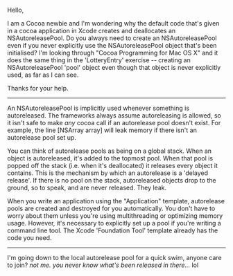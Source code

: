 Hello, 

I am a Cocoa newbie and I'm wondering why the default code that's given in a cocoa application in Xcode creates and deallocates an NSAutoreleasePool. Do you always need to create an NSAutoreleasePool even if you never explicitly use the NSAutoreleasePool object that's been initialised?  I'm looking through "Cocoa Programming for Mac OS X" and it does the same thing in the 'LotteryEntry' exercise -- creating an NSAutoreleasePool 'pool' object even though that object is never explicitly used, as far as I can see.

Thanks for your help.

----

An NSAutoreleasePool is implicitly used whenever something is autoreleased.  The frameworks always assume autoreleasing is allowed, so it isn't safe to make *any* cocoa call if an autorelease pool doesn't exist.   For example, the line     [NSArray array] will leak memory if there isn't an autorelease pool set up.

You can think of autorelease pools as being on a global stack.  When an object is autoreleased, it's added to the topmost pool.  When that pool is popped off the stack (i.e. when it's deallocated) it releases every object it contains.  This is the mechanism by which an autorelease is a 'delayed release'.  If there is no pool on the stack, autoreleased objects drop to the ground, so to speak, and are never released.  They leak.

When you write an application using the "Application" template, autorelease pools are created and destroyed for you automatically.  You don't have to worry about them unless you're using multithreading or optimizing memory usage.  However, it's necessary to explicitly set up a pool if you're writing a command line tool.  The Xcode 'Foundation Tool' template already has the code you need.

----

I'm going down to the local autorelease pool for a quick swim, anyone care to join? *not me. you never know what's been released in there...* lol
